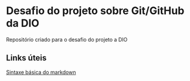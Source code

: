 #  Desafio do projeto sobre Git/GitHub da DIO
Repositório criado para o desafio do projeto a DIO

## Links úteis
[Sintaxe básica do markdown](https://www.markdownguide.org/basic-syntax/)
